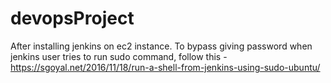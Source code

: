 # devopsProject

After installing jenkins on ec2 instance. To bypass giving password when jenkins user tries to run sudo command, follow this -
https://sgoyal.net/2016/11/18/run-a-shell-from-jenkins-using-sudo-ubuntu/
